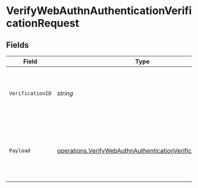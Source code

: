# VerifyWebAuthnAuthenticationVerificationRequest


## Fields

| Field                                                                                                                                    | Type                                                                                                                                     | Required                                                                                                                                 | Description                                                                                                                              |
| ---------------------------------------------------------------------------------------------------------------------------------------- | ---------------------------------------------------------------------------------------------------------------------------------------- | ---------------------------------------------------------------------------------------------------------------------------------------- | ---------------------------------------------------------------------------------------------------------------------------------------- |
| `VerificationID`                                                                                                                         | *string*                                                                                                                                 | :heavy_check_mark:                                                                                                                       | The verification ID of the WebAuthn authentication verification record.                                                                  |
| `Payload`                                                                                                                                | [operations.VerifyWebAuthnAuthenticationVerificationPayload](../../models/operations/verifywebauthnauthenticationverificationpayload.md) | :heavy_check_mark:                                                                                                                       | The WebAuthn assertion response from the user's WebAuthn credential.                                                                     |